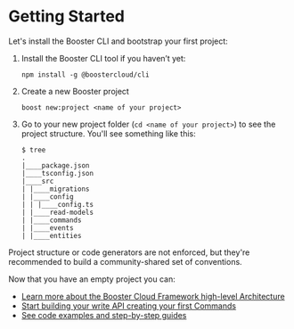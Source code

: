 # Getting Started

Let's install the Booster CLI and bootstrap your first project:

1. Install the Booster CLI tool if you haven’t yet:

   ```shell script
   npm install -g @boostercloud/cli
   ```

2. Create a new Booster project

   ```shell script
   boost new:project <name of your project>
   ```

3. Go to your new project folder (`cd <name of your project>`) to see the project structure. You'll see something like this:

    ```text
    $ tree
    .
    |____package.json
    |____tsconfig.json
    |____src
    | |____migrations
    | |____config
    | | |____config.ts
    | |____read-models
    | |____commands
    | |____events
    | |____entities
    ```

Project structure or code generators are not enforced, but they're recommended to build a community-shared set of conventions.

Now that you have an empty project you can:
- [Learn more about the Booster Cloud Framework high-level Architecture](_02-architecture.md)
- [Start building your write API creating your first Commands](_03-commands.md)
- [See code examples and step-by-step guides](../examples)
